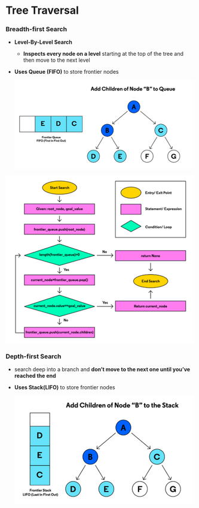 # Tree Traversal

### Breadth-first Search

- ****Level-By-Level Search****
    - **Inspects every node on a level** starting at the top of the tree and then move to the next level
- **Uses Queue (FIFO)** to store frontier nodes
    
    ![Untitled](Tree%20Traversal%20d83f0531369547719f65d66ce54b9d1d/Untitled.png)
    

![Untitled](Tree%20Traversal%20d83f0531369547719f65d66ce54b9d1d/Untitled%201.png)

### Depth-first Search

- search deep into a branch and **don’t move to the next one until you’ve reached the end**
- **Uses Stack(LIFO)** to store frontier nodes
    
    ![Untitled](Tree%20Traversal%20d83f0531369547719f65d66ce54b9d1d/Untitled%202.png)